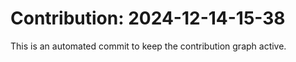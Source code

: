 # Contribution: 2024-12-14-15-38
This is an automated commit to keep the contribution graph active.
